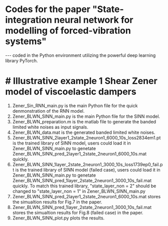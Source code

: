 # Codes for the paper "State-integration neural network for modelling of forced-vibration systems"
---  coded in the Python environment utilizing the powerful deep learning library PyTorch.
# # Illustrative example 1 Shear Zener model of viscoelastic dampers
1. Zener_Sin_RNN_main.py is the main Python file for the quick denmonstration of the RNN model.
2. Zener_BLWN_SINN_main.py is the main Python file for the SINN model.
3. Zener_BLWN_preparation.m is the matlab file to generate the banded limited white noises as input signals.
4. Zener_BLWN_data.mat is the generated banded limited white noises.
5. Zener_BLWN_SINN_2layer1_2state_2neuron1_6000_10s_loss2834em1.pt is the trained library of SINN model, users could load it in Zener_BLWN_SINN_main.py to genetate Zener_BLWN_SINN_pred_2layer1_2state_2neuron1_6000_10s.mat quickly.
6. Zener_BLWN_SINN_1layer_2state_2neuron1_3000_10s_loss1739ep0_fail.pt is the trained library of SINN model (failed case), users could load it in Zener_BLWN_SINN_main.py to genetate Zener_BLWN_SINN_pred_1layer_2state_2neuron1_3000_10s_fail.mat quickly. To match this trained library, "state_layer_non = 2" should be changed to "state_layer_non = 1" in Zener_BLWN_SINN_main.py
7. Zener_BLWN_SINN_pred_2layer1_2state_2neuron1_6000_10s.mat stores the simualtion results for Fig.7 in the paper.
8. Zener_BLWN_SINN_pred_1layer_2state_2neuron1_3000_10s_fail.mat stores the simualtion results for Fig.8 (failed case) in the paper.
9. Zener_BLWN_SINN_plot.py plots the results.
